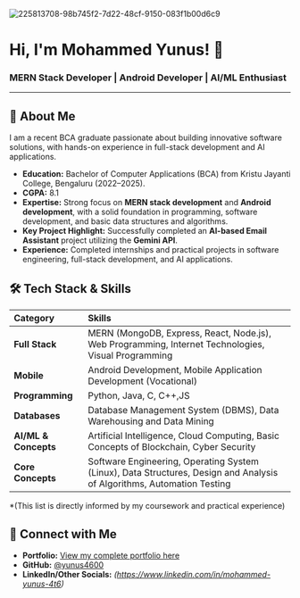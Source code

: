 ![225813708-98b745f2-7d22-48cf-9150-083f1b00d6c9](https://github.com/user-attachments/assets/71c4fba6-4c15-4ecb-a4b8-986ffa5e2b32)

# Hi, I'm Mohammed Yunus! 👋

### MERN Stack Developer | Android Developer | AI/ML Enthusiast

---

## 🚀 About Me

I am a recent BCA graduate passionate about building innovative software solutions, with hands-on experience in full-stack development and AI applications.

* **Education:** Bachelor of Computer Applications (BCA) from Kristu Jayanti College, Bengaluru (2022–2025).
* **CGPA:** 8.1
* **Expertise:** Strong focus on **MERN stack development** and **Android development**, with a solid foundation in programming, software development, and basic data structures and algorithms.
* **Key Project Highlight:** Successfully completed an **AI-based Email Assistant** project utilizing the **Gemini API**.
* **Experience:** Completed internships and practical projects in software engineering, full-stack development, and AI applications.

## 🛠️ Tech Stack & Skills

| Category | Skills |
| :--- | :--- |
| **Full Stack** | MERN (MongoDB, Express, React, Node.js), Web Programming, Internet Technologies, Visual Programming |
| **Mobile** | Android Development, Mobile Application Development (Vocational) |
| **Programming** | Python, Java, C, C++,JS|
| **Databases** | Database Management System (DBMS), Data Warehousing and Data Mining |
| **AI/ML & Concepts** | Artificial Intelligence, Cloud Computing, Basic Concepts of Blockchain, Cyber Security |
| **Core Concepts** | Software Engineering, Operating System (Linux), Data Structures, Design and Analysis of Algorithms, Automation Testing |

*(This list is directly informed by my coursework and practical experience) 

## 🔗 Connect with Me

* **Portfolio:** [View my complete portfolio here](https://yunus4600.github.io/portfolio/)
* **GitHub:** [@yunus4600](https://github.com/yunus4600)
* **LinkedIn/Other Socials:** *(https://www.linkedin.com/in/mohammed-yunus-4t6)*




